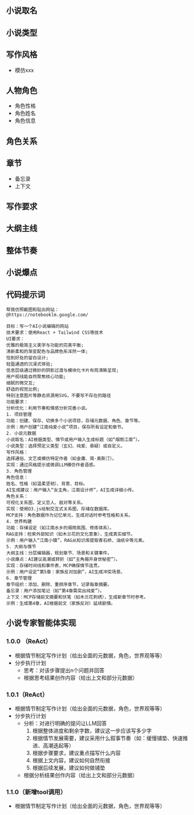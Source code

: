 ## 小说取名
## 小说类型
## 写作风格
* 模仿xxx
## 人物角色
* 角色性格
* 角色姓名
* 角色信息
## 角色关系
## 章节
* 备忘录
* 上下文
## 写作要求
## 大纲主线
## 整体节奏
## 小说爆点


## 代码提示词
```
帮我仿照截图和贴出网站：
@https://notebooklm.google.com/

目标：写一个AI小说编辑的网站
技术要求：使用React + Tailwind CSS等技术
UI要求：
优雅的极简主义美学与功能的完美平衡;
清新柔和的渐变配色与品牌色系浑然一体;
恰到好处的留白设计;
轻盈通透的沉浸式体验;
信息层级通过微妙的阴影过渡与模块化卡片布局清晰呈现;
用户视线能自然聚焦核心功能;
细腻的微交互;
舒适的视觉比例;
特别注意图片等静态资源用SVG，不要写不存在的路径
功能要求：
分析优化：利用节奏和情感分析完善小说。
1. 项目管理
功能：创建、保存、切换多个小说项目，存储元数据、角色、章节等。
示例：用户创建“江南纯爱小说”项目，保存所有设定和章节。
2. 小说元数据
小说取名：AI根据类型、情节或用户输入生成标题（如“烟雨江南”）。
小说类型：选择预定义类型（玄幻、纯爱、悬疑）或自定义。
写作风格：
选择通俗、文艺或模仿特定作者（如金庸、简·奥斯汀）。
实现：通过风格提示或微调LLM模仿作者语感。
3. 角色管理
角色信息：
姓名、性格（如温柔坚韧）、背景、目标。
AI生成建议：用户输入“女主角，江南设计师”，AI生成详细小传。
角色关系：
可视化关系图，定义恋人、敌对等关系。
实现：使用D3.js绘制交互式关系图，存储在数据库。
MCP支持：角色数据作为记忆单元，生成对话时参考性格和关系。
4. 世界构建
功能：存储设定（如江南水乡的烟雨氛围、修炼体系）。
RAG支持：检索外部知识（如木兰花的文化意象），生成真实细节。
示例：用户输入“江南小镇”，RAG从知识库提取青石桥、油纸伞等元素。
5. 大纲与情节
大纲主线：分层编辑器，规划章节、场景和关键事件。
小说爆点：AI建议高潮或转折（如“主角揭开身世秘密”）。
实现：存储时间线和事件表，MCP确保情节连贯。
示例：用户设定“第5章：家族反对加剧”，AI生成冲突场景。
6. 章节管理
章节组织：添加、删除、重排序章节，记录每章摘要。
备忘录：用户添加笔记（如“第4章需突出纯爱”）。
上下文：MCP存储前文摘要和伏笔（如木兰花刺绣），生成新章节时参考。
示例：生成第4章，AI根据前文（家族反对）延续剧情。

```

## 小说专家智能体实现

### 1.0.0 （ReAct）
* 根据情节制定写作计划（给出全面的元数据，角色，世界观等等）
* 分步执行计划
  * 思考：对该步骤提出n个问题并回答
  * 根据思考结果创作内容（给出上文和部分元数据）

### 1.0.1（ReAct）
* 根据情节制定写作计划（给出全面的元数据，角色，世界观等等）
* 分步执行计划
  * 分析：对进行明确的提问让LLM回答
    1. 根据整体进度和剩余字数，建议这一步应该写多少字
    2. 根据情节发展需要，建议采用什么叙事节奏（如：缓慢铺垫、快速推进、高潮迭起等）
    3. 根据步骤要求，建议重点描写什么内容
    4. 根据上文内容，建议如何自然衔接
    5. 根据后续发展，建议如何做铺垫
  * 根据分析结果创作内容（给出上文和部分元数据）

### 1.1.0（新增tool调用）
* 根据情节制定写作计划（给出全面的元数据，角色，世界观等等）